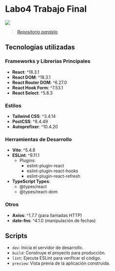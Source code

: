 # Labo4 Trabajo Final
![](https://img.shields.io/badge/FRONT-END-green)

> [*Repositorio paralelo*](https://github.com/Luvolta/Trabajo-Final-LaboIV)

## Tecnologías utilizadas

### Frameworks y Librerías Principales
- **React**: ^18.3.1
- **React DOM**: ^18.3.1
- **React Router DOM**: ^6.27.0
- **React Hook Form**: ^7.53.1
- **React Select**: ^5.8.3

### Estilos
- **Tailwind CSS**: ^3.4.14
- **PostCSS**: ^8.4.49
- **Autoprefixer**: ^10.4.20

### Herramientas de Desarrollo
- **Vite**: ^5.4.8
- **ESLint**: ^9.11.1
  - Plugins:
    - eslint-plugin-react
    - eslint-plugin-react-hooks
    - eslint-plugin-react-refresh
- **TypeScript Types**:
  - @types/react
  - @types/react-dom

### Otros
- **Axios**: ^1.7.7 (para llamadas HTTP)
- **date-fns**: ^4.1.0 (manipulación de fechas)

## Scripts
- `dev`: Inicia el servidor de desarrollo.
- `build`: Construye el proyecto para producción.
- `lint`: Ejecuta ESLint para verificar el código.
- `preview`: Vista previa de la aplicación construida.

